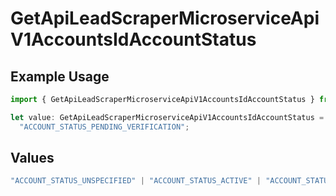 # GetApiLeadScraperMicroserviceApiV1AccountsIdAccountStatus

## Example Usage

```typescript
import { GetApiLeadScraperMicroserviceApiV1AccountsIdAccountStatus } from "oppulence-backend-sdk/models/operations";

let value: GetApiLeadScraperMicroserviceApiV1AccountsIdAccountStatus =
  "ACCOUNT_STATUS_PENDING_VERIFICATION";
```

## Values

```typescript
"ACCOUNT_STATUS_UNSPECIFIED" | "ACCOUNT_STATUS_ACTIVE" | "ACCOUNT_STATUS_SUSPENDED" | "ACCOUNT_STATUS_PENDING_VERIFICATION"
```
